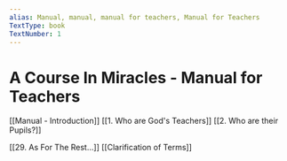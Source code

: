```yaml
---
alias: Manual, manual, manual for teachers, Manual for Teachers
TextType: book
TextNumber: 1
---
```

# A Course In Miracles - Manual for Teachers
[[Manual - Introduction]]
[[1. Who are God's Teachers]]
[[2. Who are their Pupils?]]

[[29. As For The Rest...]]
[[Clarification of Terms]]

